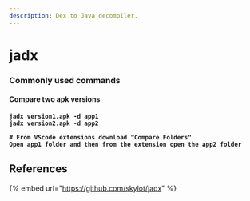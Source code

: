 ```yaml
---
description: Dex to Java decompiler.
---
```


# jadx

### Commonly used commands

#### Compare two apk versions

<pre class="language-bash"><code class="lang-bash"><strong>jadx version1.apk -d app1
</strong><strong>jadx version2.apk -d app2
</strong><strong>
</strong><strong># From VScode extensions download "Compare Folders"
</strong><strong>Open app1 folder and then from the extension open the app2 folder
</strong></code></pre>

## References

{% embed url="https://github.com/skylot/jadx" %}

